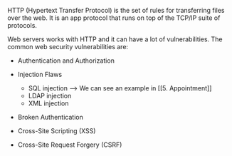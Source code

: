 HTTP (Hypertext Transfer Protocol) is the set of rules for transferring files over the web. It is an app protocol that runs on top of the TCP/IP suite of protocols.

Web servers works with HTTP and it can have a lot of vulnerabilities. The common web security vulnerabilities are:
- Authentication and Authorization

- Injection Flaws
	- SQL injection --> We can see an example in [[5. Appointment]]
	- LDAP injection
	- XML injection

- Broken Authentication

- Cross-Site Scripting (XSS)

- Cross-Site Request Forgery (CSRF)
